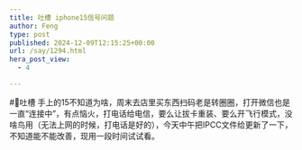 ```yaml
---
title: 吐槽 iphone15信号问题
author: Feng
type: post
published: 2024-12-09T12:15:25+00:00
url: /say/1294.html
hera_post_view:
  - 4

---
```

#📢吐槽 手上的15不知道为啥，周末去店里买东西扫码老是转圈圈，打开微信也是一直“连接中”，有点恼火，打电话给电信，要么让拔卡重装、要么开飞行模式，没啥鸟用（无法上网的时候，打电话是好的），今天中午把IPCC文件给更新了一下，不知道能不能改善，现用一段时间试试看。